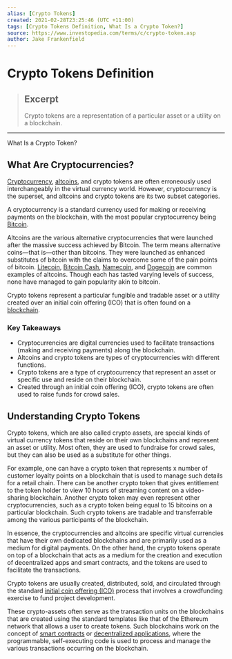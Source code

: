 ```yaml
---
alias: [Crypto Tokens]
created: 2021-02-28T23:25:46 (UTC +11:00)
tags: [Crypto Tokens Definition, What Is a Crypto Token?]
source: https://www.investopedia.com/terms/c/crypto-token.asp
author: Jake Frankenfield
---
```


# Crypto Tokens Definition

> ## Excerpt
> Crypto tokens are a representation of a particular asset or a utility on a blockchain.

---

What Is a Crypto Token?
## What Are Cryptocurrencies?

[Cryptocurrency](https://www.investopedia.com/terms/c/cryptocurrency.asp), [altcoins](https://www.investopedia.com/terms/a/altcoin.asp), and crypto tokens are often erroneously used interchangeably in the virtual currency world. However, cryptocurrency is the superset, and altcoins and crypto tokens are its two subset categories.

A cryptocurrency is a standard currency used for making or receiving payments on the blockchain, with the most popular cryptocurrency being [Bitcoin](https://www.investopedia.com/terms/b/bitcoin.asp).

Altcoins are the various alternative cryptocurrencies that were launched after the massive success achieved by Bitcoin. The term means alternative coins—that is—other than bitcoins. They were launched as enhanced substitutes of bitcoin with the claims to overcome some of the pain points of bitcoin. [Litecoin](https://www.investopedia.com/terms/l/litecoin.asp), [Bitcoin Cash](https://www.investopedia.com/terms/b/bitcoin-cash.asp), [Namecoin](https://www.investopedia.com/terms/n/namecoin.asp), and [Dogecoin](https://www.investopedia.com/terms/d/dogecoin.asp) are common examples of altcoins. Though each has tasted varying levels of success, none have managed to gain popularity akin to bitcoin.

Crypto tokens represent a particular fungible and tradable asset or a utility created over an initial coin offering (ICO) that is often found on a [blockchain](https://www.investopedia.com/terms/b/blockchain.asp).

### Key Takeaways

-   Cryptocurrencies are digital currencies used to facilitate transactions (making and receiving payments) along the blockchain.
-   Altcoins and crypto tokens are types of cryptocurrencies with different functions.
-   Crypto tokens are a type of cryptocurrency that represent an asset or specific use and reside on their blockchain.
-   Created through an initial coin offering (ICO), crypto tokens are often used to raise funds for crowd sales.

## Understanding Crypto Tokens

Crypto tokens, which are also called crypto assets, are special kinds of virtual currency tokens that reside on their own blockchains and represent an asset or utility. Most often, they are used to fundraise for crowd sales, but they can also be used as a substitute for other things.

For example, one can have a crypto token that represents x number of customer loyalty points on a blockchain that is used to manage such details for a retail chain. There can be another crypto token that gives entitlement to the token holder to view 10 hours of streaming content on a video-sharing blockchain. Another crypto token may even represent other cryptocurrencies, such as a crypto token being equal to 15 bitcoins on a particular blockchain. Such crypto tokens are tradable and transferrable among the various participants of the blockchain.

In essence, the cryptocurrencies and altcoins are specific virtual currencies that have their own dedicated blockchains and are primarily used as a medium for digital payments. On the other hand, the crypto tokens operate on top of a blockchain that acts as a medium for the creation and execution of decentralized apps and smart contracts, and the tokens are used to facilitate the transactions.

Crypto tokens are usually created, distributed, sold, and circulated through the standard [initial coin offering (ICO)](https://www.investopedia.com/terms/i/initial-coin-offering-ico.asp) process that involves a crowdfunding exercise to fund project development.

These crypto-assets often serve as the transaction units on the blockchains that are created using the standard templates like that of the Ethereum network that allows a user to create tokens. Such blockchains work on the concept of [smart contracts](https://www.investopedia.com/terms/s/smart-contracts.asp) or [decentralized applications](https://www.investopedia.com/terms/d/decentralized-applications-dapps.asp), where the programmable, self-executing code is used to process and manage the various transactions occurring on the blockchain.
